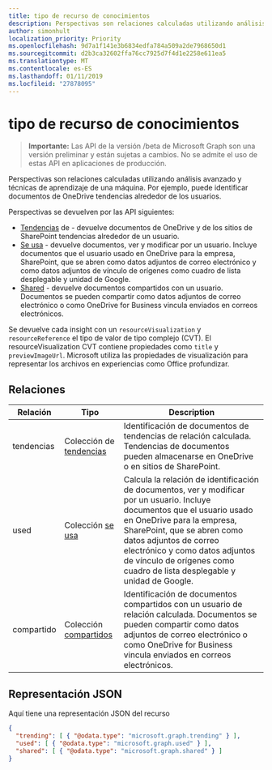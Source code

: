 ```yaml
---
title: tipo de recurso de conocimientos
description: Perspectivas son relaciones calculadas utilizando análisis avanzado y técnicas de aprendizaje de una máquina. Por ejemplo, puede identificar documentos de OneDrive tendencias alrededor de los usuarios.
author: simonhult
localization_priority: Priority
ms.openlocfilehash: 9d7a1f141e3b6834edfa784a509a2de7968650d1
ms.sourcegitcommit: d2b3ca32602ffa76cc7925d7f4d1e2258e611ea5
ms.translationtype: MT
ms.contentlocale: es-ES
ms.lasthandoff: 01/11/2019
ms.locfileid: "27878095"
---
```

# <a name="insights-resource-type"></a>tipo de recurso de conocimientos

> **Importante:** Las API de la versión /beta de Microsoft Graph son una versión preliminar y están sujetas a cambios. No se admite el uso de estas API en aplicaciones de producción.

Perspectivas son relaciones calculadas utilizando análisis avanzado y técnicas de aprendizaje de una máquina. Por ejemplo, puede identificar documentos de OneDrive tendencias alrededor de los usuarios.

Perspectivas se devuelven por las API siguientes:

- [Tendencias](insights-trending.md) de - devuelve documentos de OneDrive y de los sitios de SharePoint tendencias alrededor de un usuario.
- [Se usa](insights-used.md) - devuelve documentos, ver y modificar por un usuario. Incluye documentos que el usuario usado en OneDrive para la empresa, SharePoint, que se abren como datos adjuntos de correo electrónico y como datos adjuntos de vínculo de orígenes como cuadro de lista desplegable y unidad de Google.
- [Shared](insights-shared.md) - devuelve documentos compartidos con un usuario. Documentos se pueden compartir como datos adjuntos de correo electrónico o como OneDrive for Business vincula enviados en correos electrónicos.

Se devuelve cada insight con un `resourceVisualization` y `resourceReference` el tipo de valor de tipo complejo (CVT). El resourceVisualization CVT contiene propiedades como `title` y `previewImageUrl`. Microsoft utiliza las propiedades de visualización para representar los archivos en experiencias como Office profundizar.

## <a name="relationships"></a>Relaciones

| Relación      | Tipo          | Description  |
| ------------- |---------------| -------------|
| tendencias      | Colección de [tendencias](insights-trending.md)       | Identificación de documentos de tendencias de relación calculada. Tendencias de documentos pueden almacenarse en OneDrive o en sitios de SharePoint.   |
| used      | Colección [se usa](insights-used.md)       | Calcula la relación de identificación de documentos, ver y modificar por un usuario. Incluye documentos que el usuario usado en OneDrive para la empresa, SharePoint, que se abren como datos adjuntos de correo electrónico y como datos adjuntos de vínculo de orígenes como cuadro de lista desplegable y unidad de Google.  |
| compartido        | Colección [compartidos](insights-shared.md)       | Identificación de documentos compartidos con un usuario de relación calculada. Documentos se pueden compartir como datos adjuntos de correo electrónico o como OneDrive for Business vincula enviados en correos electrónicos.   |

## <a name="json-representation"></a>Representación JSON

Aquí tiene una representación JSON del recurso
```json
{
  "trending": [ { "@odata.type": "microsoft.graph.trending" } ],
  "used": [ { "@odata.type": "microsoft.graph.used" } ],
  "shared": [ { "@odata.type": "microsoft.graph.shared" } ]
}
```
